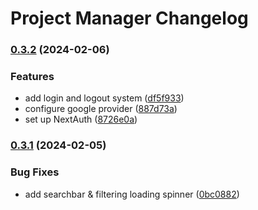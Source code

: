 # Project Manager Changelog


### [0.3.2](https://github.com/dragon-devs/project-manager/compare/v0.3.1...v0.3.2) (2024-02-06)


### Features

* add login and logout system ([df5f933](https://github.com/dragon-devs/project-manager/commit/df5f933038446fb022315c0697b30e3513dead9c))
* configure google provider ([887d73a](https://github.com/dragon-devs/project-manager/commit/887d73a35493d0207274d5ac42271335a866ba72))
* set up NextAuth ([8726e0a](https://github.com/dragon-devs/project-manager/commit/8726e0aeeb5b18bebe0d2d83a130eec4d0f9b6fc))

### [0.3.1](https://github.com/dragon-devs/project-manager/compare/v0.3.0...v0.3.1) (2024-02-05)


### Bug Fixes

* add searchbar & filtering loading spinner ([0bc0882](https://github.com/dragon-devs/project-manager/commit/0bc0882459ce6a50505900d362aeca064593eba0))
